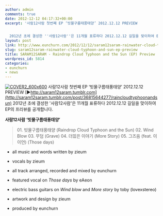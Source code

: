 ```yaml
---
author: admin
comments: true
date: 2012-12-12 04:17:32+00:00
excerpt: '사람12사람 첫번째 EP ‘빗물구름태풍태양’ 2012.12.12 PREVIEW


  2012년 초에 결성한 ''사람12사람''은 11개월 표류하다 2012.12.12 길일을 맞이하여 EP의 프리뷰를 공개합니다.'
layout: post
link: http://www.eunchurn.com/2012/12/12/saram12saram-rainwater-cloud-typhoon-and-sun-ep-preview/
slug: saram12saram-rainwater-cloud-typhoon-and-sun-ep-preview
title: SARAM12SARAM - Raindrop Cloud Typhoon and the Sun (EP) Preview
wordpress_id: 5814
categories:
- eunchurn
- news
---
```


[![COVER2_600x600](http://www.eunchurn.com/wp-content/uploads/2012/12/COVER2_600x600.png)](http://www.eunchurn.com/wp-content/uploads/2012/12/COVER2_600x600.png)
사람12사람 첫번째 EP ‘빗물구름태풍태양’ 2012.12.12 PREVIEW
[▶http://saram12saram.tumblr.com](http://saram12saram.tumblr.com/post/36815644277/raincloudtyphoonandsun)
2012년 초에 결성한 '사람12사람'은 11개월 표류하다 2012.12.12 길일을 맞이하여 EP의 프리뷰를 공개합니다.

**사람12사람 ‘빗물구름태풍태양’**


<blockquote>01. 빗물구름태풍태양 (Raindrop Cloud Typhoon and the Sun)
02. Wind Blow
03. 무덤 (Grave)
04. 더많은 이야기 (More Story)
05. 그즈음 (feat. 이이언) (Those days)</blockquote>





	
  * all music and words written by zieum

	
  * vocals by zieum

	
  * all track arranged, recorded and mixed by eunchurn

	
  * featured vocal on _Those days_ by eAeon

	
  * electric bass guitars on _Wind blow_ and _More story_ by toby (lovexstereo)

	
  * artwork and design by zieum

	
  * produced by eunchurn



